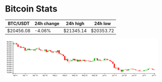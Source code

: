 # Bitcoin Stats

BTC/USDT|24h change|24h high|24h low|
|---|---|---|---|
|$20456.08|-4.06%|$21345.14|$20353.72|

<img src="./chart.svg">
